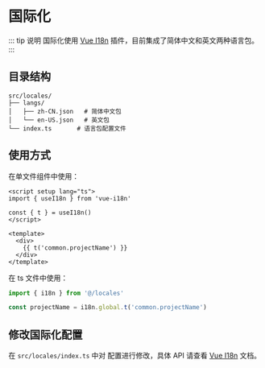 # 国际化

::: tip 说明
国际化使用 [Vue I18n](https://vue-i18n.intlify.dev) 插件，目前集成了简体中文和英文两种语言包。
:::

## 目录结构

``` text
src/locales/
├── langs/
│   ├── zh-CN.json   # 简体中文包
│   └── en-US.json   # 英文包
└── index.ts       # 语言包配置文件
```

## 使用方式

在单文件组件中使用：

``` vue
<script setup lang="ts">
import { useI18n } from 'vue-i18n'

const { t } = useI18n()
</script>

<template>
  <div>
    {{ t('common.projectName') }}
  </div>
</template>
```

在 ts 文件中使用：

``` ts
import { i18n } from '@/locales'

const projectName = i18n.global.t('common.projectName')
```

## 修改国际化配置

在 `src/locales/index.ts` 中对 配置进行修改，具体 API 请查看 [Vue I18n](https://vue-i18n.intlify.dev) 文档。
